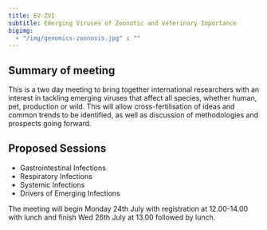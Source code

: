 ```yaml
---
title: EV-ZVI
subtitle: Emerging Viruses of Zoonotic and Veterinary Importance
bigimg:
  - "/img/genomics-zoonosis.jpg" : ""
---
```


## Summary of meeting

This is a two day meeting to bring together international researchers with an interest in tackling emerging viruses that affect all species, whether human, pet, production or wild.  This will allow cross-fertilisation of ideas and common trends to be identified, as well as discussion of methodologies and prospects going forward.

## Proposed Sessions

- Gastrointestinal Infections
- Respiratory Infections
- Systemic Infections
- Drivers of Emerging Infections

The meeting will begin Monday 24th July with registration at 12.00-14.00 with lunch and finish Wed 26th July at 13.00 followed by lunch.
